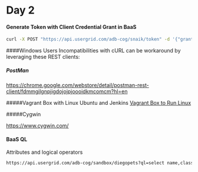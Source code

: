 Day 2
========

#### Generate Token with Client Credential Grant in BaaS
```bash
curl -X POST "https://api.usergrid.com/adb-cog/snaik/token" -d '{"grant_type":"client_credentials", "client_id":"b3U6CgtfCqvCEeSEkeO38C-3ug", "client_secret":"{client_secret}"}'
```

####Windows Users
Incompatibilities with cURL can be workaround by leveraging these REST clients:

##### PostMan
https://chrome.google.com/webstore/detail/postman-rest-client/fdmmgilgnpjigdojojpjoooidkmcomcm?hl=en

#####Vagrant Box with Linux Ubuntu and Jenkins
[Vagrant Box to Run Linux](https://github.com/dzuluagaapigee/apigee-ci-jenkins-git-maven-jmeter.git)

#####Cygwin

https://www.cygwin.com/

#### BaaS QL
Attributes and logical operators
```bash
https://api.usergrid.com/adb-cog/sandbox/diegopets?ql=select name,class where age gt 10
```
